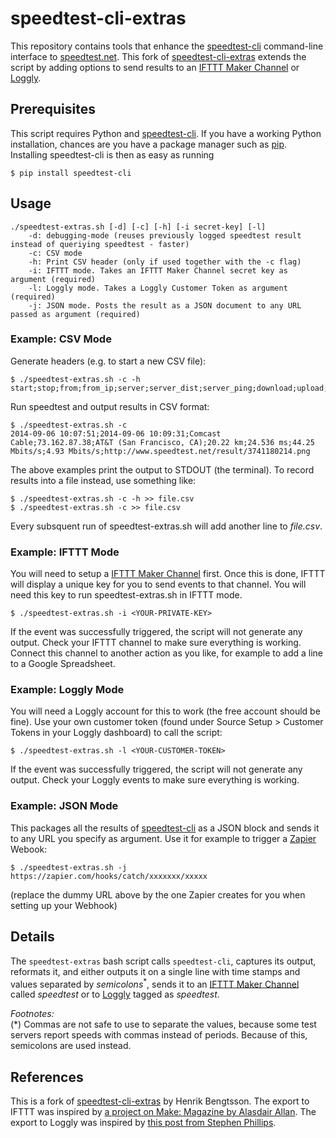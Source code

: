 # speedtest-cli-extras

This repository contains tools that enhance the [speedtest-cli] command-line interface to [speedtest.net].
This fork of [speedtest-cli-extras] extends the script by adding options to send results to an 
[IFTTT Maker Channel] or [Loggly].

## Prerequisites
This script requires Python and [speedtest-cli]. If you have a working Python installation, chances are you have a package manager such as [pip]. Installing speedtest-cli is then as easy as running
```
$ pip install speedtest-cli
```

## Usage

```
./speedtest-extras.sh [-d] [-c] [-h] [-i secret-key] [-l]
    -d: debugging-mode (reuses previously logged speedtest result instead of queriying speedtest - faster)
    -c: CSV mode
    -h: Print CSV header (only if used together with the -c flag)
    -i: IFTTT mode. Takes an IFTTT Maker Channel secret key as argument (required)
    -l: Loggly mode. Takes a Loggly Customer Token as argument (required)
    -j: JSON mode. Posts the result as a JSON document to any URL passed as argument (required)
```

### Example: CSV Mode

Generate headers (e.g. to start a new CSV file):
```
$ ./speedtest-extras.sh -c -h
start;stop;from;from_ip;server;server_dist;server_ping;download;upload;share_url
```

Run speedtest and output results in CSV format:
```
$ ./speedtest-extras.sh -c
2014-09-06 10:07:51;2014-09-06 10:09:31;Comcast Cable;73.162.87.38;AT&T (San Francisco, CA);20.22 km;24.536 ms;44.25 Mbits/s;4.93 Mbits/s;http://www.speedtest.net/result/3741180214.png
```

The above examples print the output to STDOUT (the terminal). To record results into a file instead, use something like:
```
$ ./speedtest-extras.sh -c -h >> file.csv
$ ./speedtest-extras.sh -c >> file.csv
```
Every subsquent run of speedtest-extras.sh will add another line to _file.csv_.

### Example: IFTTT Mode

You will need to setup a [IFTTT Maker Channel] first. Once this is done, IFTTT will display a unique key for you to send
events to that channel. You will need this key to run speedtest-extras.sh in IFTTT mode.

```
$ ./speedtest-extras.sh -i <YOUR-PRIVATE-KEY>
```
If the event was successfully triggered, the script will not generate any output. Check your IFTTT channel to make sure everything is working. Connect this channel to another action as you like, for example to add a line to a Google Spreadsheet.

### Example: Loggly Mode

You will need a Loggly account for this to work (the free account should be fine). Use your own customer token (found under Source Setup > Customer Tokens in your Loggly dashboard) to call the script:
```
$ ./speedtest-extras.sh -l <YOUR-CUSTOMER-TOKEN>
```
If the event was successfully triggered, the script will not generate any output. Check your Loggly events to make sure everything is working.

### Example: JSON Mode

This packages all the results of [speedtest-cli] as a JSON block and sends it to any URL you specify as argument.
Use it for example to trigger a [Zapier](https://zapier.com) Webook:
```
$ ./speedtest-extras.sh -j https://zapier.com/hooks/catch/xxxxxxx/xxxxx
```
(replace the dummy URL above by the one Zapier creates for you when setting up your Webhook)

## Details

The `speedtest-extras` bash script calls `speedtest-cli`, captures its output, reformats it, and either outputs it on a single line with time stamps and values separated by _semicolons_<sup>*</sup>, sends it to an [IFTTT Maker Channel] called _speedtest_ or to [Loggly] tagged as _speedtest_.

_Footnotes:_  
(*) Commas are not safe to use to separate the values, because some test servers report speeds with commas instead of periods.  Because of this, semicolons are used instead.

## References

This is a fork of [speedtest-cli-extras] by Henrik Bengtsson. 
The export to IFTTT was inspired by [a project on Make: Magazine by Alasdair Allan](http://makezine.com/projects/send-ticket-isp-when-your-internet-drops/).
The export to Loggly was inspired by [this post from Stephen Phillips](http://blog.scphillips.com/posts/2015/05/monitoring-broadband-speed-with-loggly/).


[speedtest-cli]: https://github.com/sivel/speedtest-cli
[speedtest.net]: http://www.speedtest.net/
[speedtest-cli-extras]: https://github.com/HenrikBengtsson/speedtest-cli-extras
[IFTTT Maker Channel]: https://ifttt.com/maker
[Loggly]: https://www.loggly.com
[pip]: https://pip.pypa.io/en/stable/
